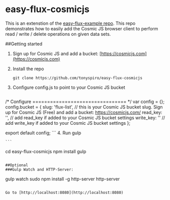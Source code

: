 # easy-flux-cosmicjs
This is an extenstion of the [easy-flux-example repo](https://github.com/tonyspiro/easy-flux-example).  This repo demonstrates how to easily add the Cosmic JS browser client to perform read / write / delete operations on given data sets.

##Getting started
1. Sign up for Cosmic JS and add a bucket: [https://cosmicjs.com](https://cosmicjs.com)
2. Install the repo 

    ```git clone https://github.com/tonyspiro/easy-flux-cosmicjs ```

3. Configure config.js to point to your Cosmic JS bucket
    ```
/* Configure
================================ */
var config = {};
config.bucket = {
  slug: 'flux-list', // this is your Cosmic JS bucket slug.  Sign up for Cosmic JS (Free) and add a bucket: https://cosmicjs.com/
  read_key: '', // add read_key if added to your Cosmic JS bucket settings
  write_key: '' // add write_key if added to your Cosmic JS bucket settings
};

export default config;
    ```
4. Run gulp

    ```
cd easy-flux-cosmicjs
npm install
gulp
```

##Optional
###Gulp Watch and HTTP-Server:
```
gulp watch
sudo npm install -g http-server
http-server
```

Go to [http://localhost:8080](http://localhost:8080)
